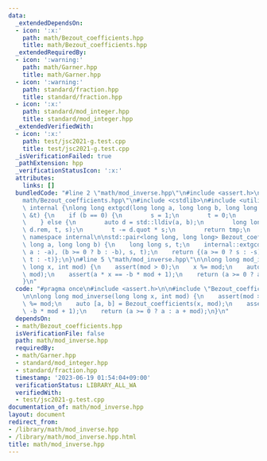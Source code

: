 ```yaml
---
data:
  _extendedDependsOn:
  - icon: ':x:'
    path: math/Bezout_coefficients.hpp
    title: math/Bezout_coefficients.hpp
  _extendedRequiredBy:
  - icon: ':warning:'
    path: math/Garner.hpp
    title: math/Garner.hpp
  - icon: ':warning:'
    path: standard/fraction.hpp
    title: standard/fraction.hpp
  - icon: ':x:'
    path: standard/mod_integer.hpp
    title: standard/mod_integer.hpp
  _extendedVerifiedWith:
  - icon: ':x:'
    path: test/jsc2021-g.test.cpp
    title: test/jsc2021-g.test.cpp
  _isVerificationFailed: true
  _pathExtension: hpp
  _verificationStatusIcon: ':x:'
  attributes:
    links: []
  bundledCode: "#line 2 \"math/mod_inverse.hpp\"\n#include <assert.h>\n\n#line 2 \"\
    math/Bezout_coefficients.hpp\"\n#include <cstdlib>\n#include <utility>\n\nnamespace\
    \ internal {\nlong long extgcd(long long a, long long b, long long &s, long long\
    \ &t) {\n    if (b == 0) {\n        s = 1;\n        t = 0;\n        return a;\n\
    \    } else {\n        auto d = std::lldiv(a, b);\n        long long tmp = extgcd(b,\
    \ d.rem, t, s);\n        t -= d.quot * s;\n        return tmp;\n    }\n}\n} //\
    \ namespace internal\n\nstd::pair<long long, long long> Bezout_coefficients(long\
    \ long a, long long b) {\n    long long s, t;\n    internal::extgcd((a >= 0 ?\
    \ a : -a), (b >= 0 ? b : -b), s, t);\n    return {(a >= 0 ? s : -s), (b >= 0 ?\
    \ t : -t)};\n}\n#line 5 \"math/mod_inverse.hpp\"\n\nlong long mod_inverse(long\
    \ long x, int mod) {\n    assert(mod > 0);\n    x %= mod;\n    auto [a, b] = Bezout_coefficients(x,\
    \ mod);\n    assert(a * x == -b * mod + 1);\n    return (a >= 0 ? a : a + mod);\n\
    }\n"
  code: "#pragma once\n#include <assert.h>\n\n#include \"Bezout_coefficients.hpp\"\
    \n\nlong long mod_inverse(long long x, int mod) {\n    assert(mod > 0);\n    x\
    \ %= mod;\n    auto [a, b] = Bezout_coefficients(x, mod);\n    assert(a * x ==\
    \ -b * mod + 1);\n    return (a >= 0 ? a : a + mod);\n}\n"
  dependsOn:
  - math/Bezout_coefficients.hpp
  isVerificationFile: false
  path: math/mod_inverse.hpp
  requiredBy:
  - math/Garner.hpp
  - standard/mod_integer.hpp
  - standard/fraction.hpp
  timestamp: '2023-06-19 01:54:04+09:00'
  verificationStatus: LIBRARY_ALL_WA
  verifiedWith:
  - test/jsc2021-g.test.cpp
documentation_of: math/mod_inverse.hpp
layout: document
redirect_from:
- /library/math/mod_inverse.hpp
- /library/math/mod_inverse.hpp.html
title: math/mod_inverse.hpp
---
```

